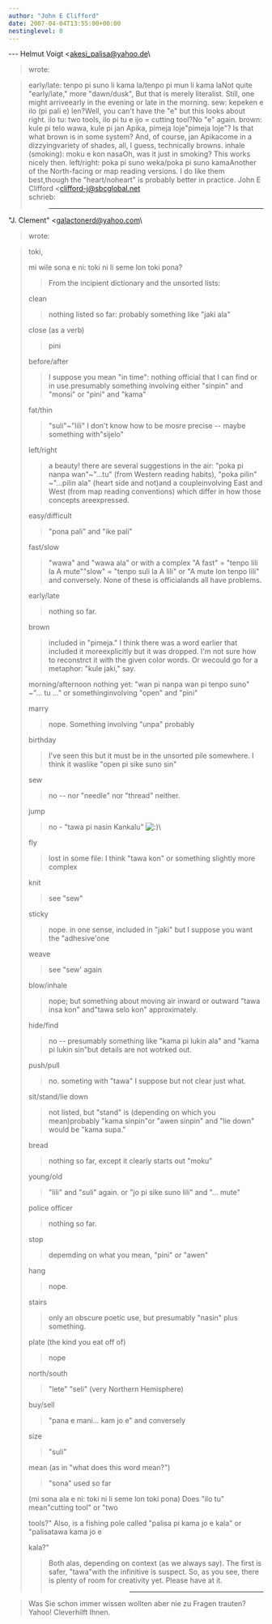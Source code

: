 ```yaml
---
author: "John E Clifford"
date: 2007-04-04T13:55:00+00:00
nestinglevel: 0
---
```

\---
 Helmut Voigt <[akesi_palisa@yahoo.de](mailto://akesi_palisa@yahoo.de)\
> wrote:

> early/late: tenpo pi suno li kama la/tenpo pi mun li kama laNot quite "early/late," more "dawn/dusk", But that is merely literalist. Still, one might arriveearly in the evening or late in the morning.
> sew: kepeken e ilo (pi pali e) len?Well, you can't have the "e" but this looks about right.
> ilo tu: two tools, ilo pi tu e ijo = cutting tool?No "e" again.
> brown: kule pi telo wawa, kule pi jan Apika, pimeja loje"pimeja loje"? Is that what brown is in some system? And, of course, jan Apikacome in a dizzyingvariety of shades, all, I guess, technically browns.
> inhale (smoking): moku e kon nasaOh, was it just in smoking? This works nicely then.
> left/right: poka pi suno weka/poka pi suno kamaAnother of the North-facing or map reading versions. I do like them best,though the "heart/noheart" is probably better in practice.
> John E Clifford <[clifford-j@sbcglobal.net](mailto://clifford-j@sbcglobal.net)\
> schrieb:
>> ---
 "J. Clement" <[galactonerd@yahoo.com](mailto://galactonerd@yahoo.com)\
> wrote:

>> 
> toki,
> 
>> 
> mi wile sona e ni: toki ni li seme lon toki pona?
>> From the incipient dictionary and the unsorted lists:
>> 
> clean
>> nothing listed so far: probably something like "jaki ala"
>> 
> close (as a verb)
>> pini
>> 
> before/after
>> I suppose you mean "in time": nothing official that I can find or in use.presumably something
> involving either "sinpin" and "monsi" or "pini" and "kama"
>> 
> fat/thin
>> "suli"~"lili" I don't know how to be mosre precise --
 maybe something with"sijelo"
>> 
> left/right
>> a beauty! there are several suggestions in the air: "poka pi nanpa wan"~"...tu" (from Western
> reading habits), "poka pilin" ~"...pilin ala" (heart side and not)and a coupleinvolving East
> and
> West (from map reading conventions) which differ in how those concepts areexpressed.
>> 
> easy/difficult
>> "pona pali" and "ike pali"
>> 
> fast/slow
>> "wawa" and "wawa ala" or with a complex "A fast" = "tenpo lili la A mute""slow" = "tenpo suli
> la
> A lili" or "A mute lon tenpo lili" and conversely. None of these is officialands all have
> problems.
>> 
> early/late
>> nothing so far.
>> 
> brown
>> included in "pimeja." I think there was a word earlier that included it moreexplicitly but it
> was
> dropped. I'm not sure how to reconstrct it with the given color words. Or wecould go for a
> metaphor: "kule jaki," say.
>> 
> morning/afternoon
> nothing yet: "wan pi nanpa wan pi tenpo suno" ~"... tu ..." or somethinginvolving "open" and
> "pini"
>> 
> marry
>> nope. Something involving "unpa" probably
>> 
> birthday
>> I've seen this but it must be in the unsorted pile somewhere. I think it waslike "open pi sike
> suno sin"
>> 
> sew
>> no --
 nor "needle" nor "thread" neither.
>> 
> jump
>> no - "tawa pi nasin Kankalu" ![:)](images/smilies/icon_e_smile.gif "Smile")\
>> 
> fly
>> lost in some file: I think "tawa kon" or something slightly more complex
>> 
> knit
>> see "sew"
>> 
> sticky
>> nope. in one sense, included in "jaki" but I suppose you want the "adhesive'one
>> 
> weave
>> see "sew' again
>> 
> blow/inhale
>> nope; but something about moving air inward or outward "tawa insa kon" and"tawa selo kon"
> approximately.
>> 
> hide/find
>> no --
 presumably something like "kama pi lukin ala" and "kama pi lukin sin"but details are not
> wotrked out.
>> 
> push/pull
>> no. someting with "tawa" I suppose but not clear just what.
>> 
> sit/stand/lie down
>> not listed, but "stand" is (depending on which you mean)probably "kama sinpin"or "awen sinpin"
> and "lie down" would be "kama supa."
>> 
> bread
>> nothing so far, except it clearly starts out "moku"
>> 
> young/old
>> "lili" and "suli" again. or "jo pi sike suno lili" and "... mute"
>> 
> police officer
>> nothing so far.
>> 
> stop
>> depemding on what you mean, "pini" or "awen"
>> 
> hang
>> nope.
>> 
> stairs
>> only an obscure poetic use, but presumably "nasin" plus something.
>> 
> plate (the kind you eat off of)
>> nope
>> 
> north/south
>> "lete" "seli" (very Northern Hemisphere)
>> 
> buy/sell
>> "pana e mani... kam jo e" and conversely
>> 
> size
>> "suli"
>> 
> mean (as in "what does this word mean?")
>> "sona" used so far
> 
>> 
> (mi sona ala e ni: toki ni li seme lon toki pona) Does "ilo tu" mean"cutting tool" or "two
> 
> tools?" Also, is a fishing pole called "palisa pi kama jo e kala" or "palisatawa kama jo e
> 
> kala?"
>> Both alas, depending on context (as we always say). The first is safer, "tawa"with the
> infinitive is suspect.
>> So, as you see, there is plenty of room for creativity yet. Please have at it.
>>>>>> ---------------------------------

> Was Sie schon immer wissen wollten aber nie zu Fragen trauten? Yahoo! Cleverhilft Ihnen.